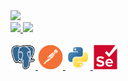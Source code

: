 <div> 
  <a href="https://github.com/rodrigomourapintodsl/">
   <img src="https://capsule-render.vercel.app/api?type=waving&height=120&color=gradient&text=Olá!%20Eu%20sou%20Rodrigo,%20Analista%20de%20suporte.&section=header&reversal=false&fontAlignY=22&fontSize=30&rotate=360&descAlign=100&descAlignY=46&animation=scaleIn&textBg=false&fontAlign=50&customColorList=0,2,3">
  </a>
</div>
<div>
  <a href="https://github-readme-stats.vercel.app/api/top-langs/?username=rodrigomourapintodsl&amp;layout=compact&amp;langs_count=7&amp;theme=">
    <img src="https://github-readme-stats.vercel.app/api?username=rodrigomourapintodsl&amp;show_icons=true&amp;include_all_commits=true&amp;count_private=true&amp;theme=&amp;locale=pt-br">
    <img  src="https://github-readme-stats.vercel.app/api/top-langs/?username=rodrigomourapintodsl&hide_progress=true;theme=&amp;locale=pt-br">
  </a>
</div>
<div>
  <br><a href="https://www.postgresql.org/about/"><img alt="postgresql" width="40" height="40" src="https://raw.githubusercontent.com/devicons/devicon/refs/heads/master/icons/postgresql/postgresql-original.svg">
  </a><a href="https://www.postman.com/"><img alt="postman"    width="40" height="40" src="https://raw.githubusercontent.com/devicons/devicon/refs/heads/master/icons/postman/postman-original.svg">
  </a><a href="https://www.python.org/"><img alt="python"     width="40" height="40" src="https://raw.githubusercontent.com/devicons/devicon/master/icons/python/python-original.svg">
  </a><a href="https://developer.microsoft.com/pt-br/microsoft-edge/tools/webdriver"><img alt="selenium"   width="40" height="40" src="https://raw.githubusercontent.com/devicons/devicon/refs/heads/master/icons/selenium/selenium-original.svg">
</div>
